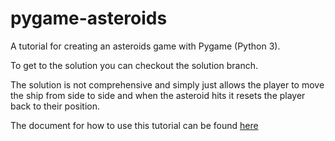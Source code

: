 # pygame-asteroids
A tutorial for creating an asteroids game with Pygame (Python 3). 

To get to the solution you can checkout the solution branch. 

The solution is not comprehensive and simply just allows the player to move the ship from side to side and when the asteroid hits it resets the player back to their position.

The document for how to use this tutorial can be found [here](https://electrocatstudios.com/pdf/PyGame_Asteroids.pdf "PyGame Asteroids Tutorial Sheet")
